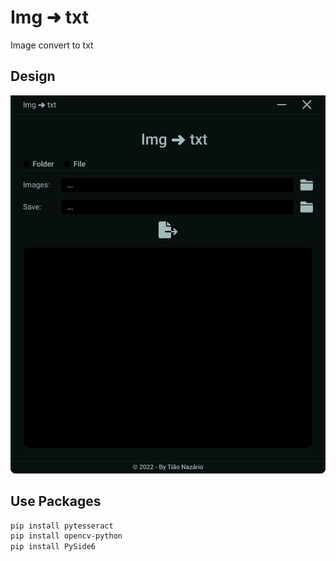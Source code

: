 # Img ➜ txt

Image convert to txt

## Design

![Design](img/design/main_window.svg)

## Use Packages

```powershell
pip install pytesseract
pip install opencv-python
pip install PySide6
```
